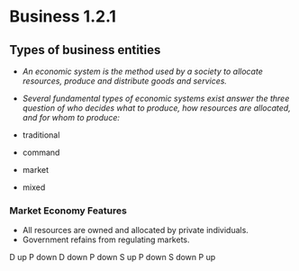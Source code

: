  # Business 1.2.1
 ## Types of business entities
 + *An economic system is the method used by a society to allocate resources, produce and distribute goods and services.*
 
 + *Several fundamental types of economic systems exist answer the three question of who decides what to produce, how resources are allocated, and for whom to produce:*
 + traditional
 + command
 + market
 + mixed

### Market Economy Features
+ All resources are owned and allocated by private individuals.
+ Government refains from regulating markets.

D up P down
D down P down
S up P down
S down P up
